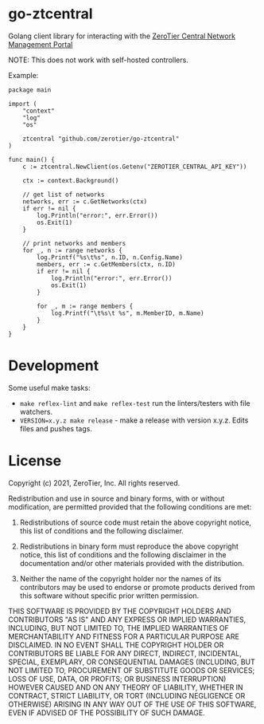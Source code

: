 # go-ztcentral

Golang client library for interacting with the [ZeroTier Central Network Management Portal](https://my.zerotier.com)

NOTE: This does not work with self-hosted controllers.

Example:

    package main

    import (
        "context"
        "log"
        "os"

        ztcentral "github.com/zerotier/go-ztcentral"
    )

    func main() {
        c := ztcentral.NewClient(os.Getenv("ZEROTIER_CENTRAL_API_KEY"))

        ctx := context.Background()

        // get list of networks
        networks, err := c.GetNetworks(ctx)
        if err != nil {
            log.Println("error:", err.Error())
            os.Exit(1)
        }

        // print networks and members
        for _, n := range networks {
            log.Printf("%s\t%s", n.ID, n.Config.Name)
            members, err := c.GetMembers(ctx, n.ID)
            if err != nil {
                log.Println("error:", err.Error())
                os.Exit(1)
            }

            for _, m := range members {
                log.Printf("\t%s\t %s", m.MemberID, m.Name)
            }
        }
    }

# Development

Some useful make tasks:

- `make reflex-lint` and `make reflex-test` run the linters/testers with file watchers.
- `VERSION=x.y.z make release` - make a release with version x.y.z. Edits files and pushes tags.

# License

Copyright (c) 2021, ZeroTier, Inc.
All rights reserved.

Redistribution and use in source and binary forms, with or without
modification, are permitted provided that the following conditions are met:

1. Redistributions of source code must retain the above copyright notice, this
   list of conditions and the following disclaimer.

2. Redistributions in binary form must reproduce the above copyright notice,
   this list of conditions and the following disclaimer in the documentation
   and/or other materials provided with the distribution.

3. Neither the name of the copyright holder nor the names of its
   contributors may be used to endorse or promote products derived from
   this software without specific prior written permission.

THIS SOFTWARE IS PROVIDED BY THE COPYRIGHT HOLDERS AND CONTRIBUTORS "AS IS"
AND ANY EXPRESS OR IMPLIED WARRANTIES, INCLUDING, BUT NOT LIMITED TO, THE
IMPLIED WARRANTIES OF MERCHANTABILITY AND FITNESS FOR A PARTICULAR PURPOSE ARE
DISCLAIMED. IN NO EVENT SHALL THE COPYRIGHT HOLDER OR CONTRIBUTORS BE LIABLE
FOR ANY DIRECT, INDIRECT, INCIDENTAL, SPECIAL, EXEMPLARY, OR CONSEQUENTIAL
DAMAGES (INCLUDING, BUT NOT LIMITED TO, PROCUREMENT OF SUBSTITUTE GOODS OR
SERVICES; LOSS OF USE, DATA, OR PROFITS; OR BUSINESS INTERRUPTION) HOWEVER
CAUSED AND ON ANY THEORY OF LIABILITY, WHETHER IN CONTRACT, STRICT LIABILITY,
OR TORT (INCLUDING NEGLIGENCE OR OTHERWISE) ARISING IN ANY WAY OUT OF THE USE
OF THIS SOFTWARE, EVEN IF ADVISED OF THE POSSIBILITY OF SUCH DAMAGE.
